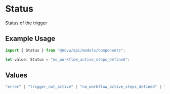 # Status

Status of the trigger

## Example Usage

```typescript
import { Status } from "@novu/api/models/components";

let value: Status = "no_workflow_active_steps_defined";
```

## Values

```typescript
"error" | "trigger_not_active" | "no_workflow_active_steps_defined" | "no_workflow_steps_defined" | "processed" | "subscriber_id_missing" | "no_tenant_found"
```